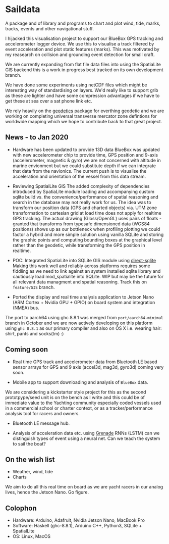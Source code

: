 # Saildata

A package and of library and programs to chart and plot wind, tide, marks, tracks, events
and other navigational stuff.

I hijacked this visualisation project to support our BlueBox GPS tracking and
accelerometer logger device. We use this to visualise a track
filtered by event acceleration and plot static features (marks).
This was motivated by my reasearch on collision and
grounding event detection for small craft.

We are currently expanding from flat file data files into using the SpatiaLite
GIS backend this is a work in progress best tracked on its own development branch.

We have done some experiments using netCDF files which might be interesting
way of standardising on layers.  We'd really like to support grib as these are
lighter and have some compression advantages if we have to get these
at sea over a sat phone link etc.

We rely heavily on the
[geodetics](https://github.com/PaulJohnson/geodetics) package for
everthing geodetic and we are working on completing universal
transverse mercator zone defintions for worldwide mapping which we
hope to contribute back to that great project.

## News - to Jan 2020

- Hardware has been updated to provide 13D data
BlueBox was updated with new accelerometer chip to provide time, GPS position
and 9-axis (accelerometer, magnetic & gyro) we are not concerned with altitude in
marine envionment but we could substitute depth if we can integrate that data from
the navionics. The current push is to visualise the acceleration and orientation of the vessel
from this data stream.

- Reviewing SpatialLite GIS
The added complexity of dependencies introduced by SpatiaLite module loading and
accompanying custom sqlite build vs. the convenience/performance of spatial reasoning and search
in the database may not really work for us. The idea was to transform our position data
(GPS and charted objects) via. UTM zone transformation to cartesian grid at
load time does not apply for realtime GPS tracking. The actual drawing (Gloss/OpenGL)
uses pairs of floats - granted that transforms from typesafe dimensioned data (WGS84 positions)
shows up as our bottleneck when profiling plotting we could factor a hybrid and more simple solution
using vanilla SQLite and storing the graphic points and computing bounding boxes at the graphical
level rather than the geodetic, while transforming the GPS position in realtime.

- POC: Integrated SpatiaLite into SQLite GIS module using
[direct-sqlite](https://github.com/sebeaumont/direct-sqlite)
Making this work well and reliably across platforms requires some fiddling
as we need to link against an system installed sqlite library and
cautiously load mod_spatialite into SQLite. WIP but may be the
future for all relevant data managment and spatial reasoning.
Track this on ```feature/GIS``` branch.

- Ported the display and real time analysis application to Jetson
Nano (ARM Cortex + Nvidia GPU + GPIO) on board system and
integration (NMEA) bus.

The port to aarch64 using ghc 8.8.1
was merged from ```port/aarch64-minimal``` branch in
October and we are now actively developing on this platform using
```ghc 8.8.1``` as our primary compiler and also on OS X
i.e. wearing hair: shirt, pants and socks(tm) :)

## Coming soon

- Real time GPS track and accelerometer data from
Bluetooth LE based sensor arrays for GPS and 9 axis
(accel3d, mag3d, gyro3d) coming very soon.

- Mobile app to support downloading and analysis of `BlueBox` data.

We are considering a kickstarter style project for this as the second
prototpype/seed unit is on the bench as I write and this could
be of immediate value to the Yachting community especially coded vessels
used in a commercial school or charter context, or as a tracker/performance
analysis tool for racers and owners.

- Bluetooth LE message hub.

- Analysis of acceleration data etc. using
[Grenade](https://github.com/HuwCampbell/grenade) RNNs (LSTM)
can we distinguish types of event using a neural net. Can we
teach the system to sail the boat?

## On the wish list

- Weather, wind, tide
- Charts

We aim to do all this real time on board as we are yacht racers in our analog lives, hence the Jetson Nano. Go figure.

## Colophon

- Hardware: Arduino, Adafruit, Nvidia Jetson Nano, MacBook Pro
- Software: Haskell (ghc-8.8.1), Arduino C++, Python3, SQLite + SpatialLite
- OS: Linux, MacOS
